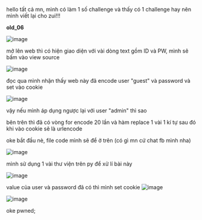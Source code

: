 hello tất cả mn, mình có làm 1 số challenge và thấy có 1 challenge hay nên mình viết lại cho zui!!!

**old_06**

![image](https://user-images.githubusercontent.com/85442500/211837102-6c56a42c-c6ae-4105-9505-1a344d15abe0.png)

mở lên web thì có hiện giao diện với vài dòng text gồm ID và PW, mình sẽ bấm vào view source

![image](https://user-images.githubusercontent.com/85442500/211837628-bdfef37b-56b0-4c32-82d8-2760f0a22bbf.png)

đọc qua mình nhận thấy web này đã encode user "guest" và password và set vào cookie

![image](https://user-images.githubusercontent.com/85442500/211837993-fe3c0e5a-9f0d-4747-8b5b-24f39b6d55bd.png)

vậy nếu mình áp dụng ngược lại với user "admin" thì sao

bên trên thì đã có vòng for encode 20 lần và hàm replace 1 vài 1 kí tự sau đó khi vào cookie sẽ là urlencode 

oke bắt đầu nè, file code mình sẽ để ở trên (có gì mn cứ chat fb mình nha)

![image](https://user-images.githubusercontent.com/85442500/211839878-d2530cc8-fcb4-4d4a-9118-954ef1e9056d.png)

 
mình sử dụng 1 vài thư viện trên py để xử lí bài này

![image](https://user-images.githubusercontent.com/85442500/211840080-ecbb56d8-0562-4fe0-b7a2-8634b8fd25c0.png)

value của user và password đã có thì mình set cookie 
![image](https://user-images.githubusercontent.com/85442500/211840447-88532675-7d8f-4ba5-8697-0ae07f0352d0.png)


![image](https://user-images.githubusercontent.com/85442500/211840851-4302784b-e105-47a9-ab95-438d919d10cb.png)

oke pwned;


